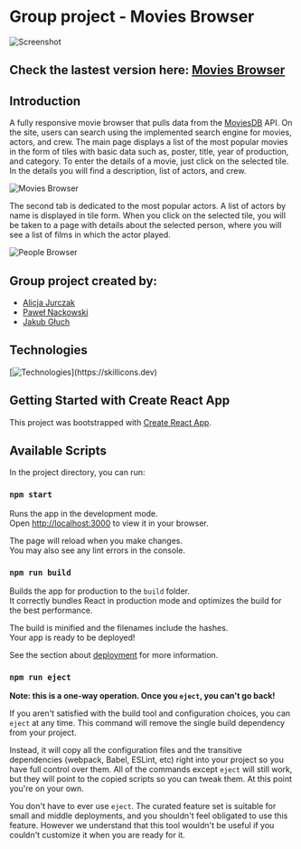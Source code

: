 # Group project - Movies Browser
![Screenshot](public/Logo.png)

## Check the lastest version here: [Movies Browser](https://alajurczak.github.io/movies-browser/)

## Introduction
 
A fully responsive movie browser that pulls data from the [MoviesDB](https://developers.themoviedb.org/3/getting-started) API. On the site, users can search using the implemented search engine for movies, actors, and crew. 
The main page displays a list of the most popular movies in the form of tiles with basic data such as, poster, title, year of production, and category. To enter the details of a movie, just click on the selected tile. In the details you will find a description, list of actors, and crew. 

![Movies Browser](public/gif/moviesPage.gif)

The second tab is dedicated to the most popular actors. A list of actors by name is displayed in tile form. When you click on the selected tile, you will be taken to a page with details about the selected person, where you will see a list of films in which the actor played. 


![People Browser](public/gif/peoplePage.gif)

## Group project created by:

- [Alicja Jurczak](https://github.com/alajurczak) 
- [Paweł Nackowski](https://github.com/PawelNackowski)
- [Jakub Głuch](https://github.com/AllmostHumann)

## Technologies
[![Technologies](https://skillicons.dev/icons?i=react,redux,js,html,css,styledcomponents,vscode,git,github,)](https://skillicons.dev)

## Getting Started with Create React App

This project was bootstrapped with [Create React App](https://github.com/facebook/create-react-app).

## Available Scripts

In the project directory, you can run:

### `npm start`

Runs the app in the development mode.\
Open [http://localhost:3000](http://localhost:3000) to view it in your browser.

The page will reload when you make changes.\
You may also see any lint errors in the console.

### `npm run build`

Builds the app for production to the `build` folder.\
It correctly bundles React in production mode and optimizes the build for the best performance.

The build is minified and the filenames include the hashes.\
Your app is ready to be deployed!

See the section about [deployment](https://facebook.github.io/create-react-app/docs/deployment) for more information.

### `npm run eject`

**Note: this is a one-way operation. Once you `eject`, you can't go back!**

If you aren't satisfied with the build tool and configuration choices, you can `eject` at any time. This command will remove the single build dependency from your project.

Instead, it will copy all the configuration files and the transitive dependencies (webpack, Babel, ESLint, etc) right into your project so you have full control over them. All of the commands except `eject` will still work, but they will point to the copied scripts so you can tweak them. At this point you're on your own.

You don't have to ever use `eject`. The curated feature set is suitable for small and middle deployments, and you shouldn't feel obligated to use this feature. However we understand that this tool wouldn't be useful if you couldn't customize it when you are ready for it.